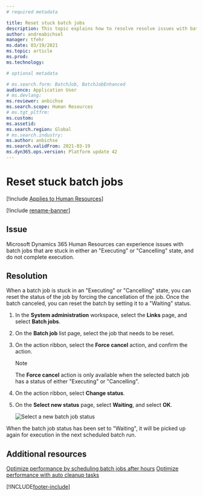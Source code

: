 ```yaml
---
# required metadata

title: Reset stuck batch jobs
description: This topic explains how to resolve resolve issues with batch jobs that are stuck.
author: andreabichsel
manager: tfehr
ms.date: 03/19/2021
ms.topic: article
ms.prod: 
ms.technology: 

# optional metadata

# ms.search.form: BatchJob, BatchJobEnhanced
audience: Application User
# ms.devlang: 
ms.reviewer: anbichse
ms.search.scope: Human Resources
# ms.tgt_pltfrm: 
ms.custom: 
ms.assetid: 
ms.search.region: Global
# ms.search.industry: 
ms.author: anbichse
ms.search.validFrom: 2021-03-19
ms.dyn365.ops.version: Platform update 42
---
```



# Reset stuck batch jobs

[!include [Applies to Human Resources](../includes/applies-to-hr.md)]

[!include [rename-banner](~/includes/cc-data-platform-banner.md)]

## Issue

Microsoft Dynamics 365 Human Resources can experience issues with batch jobs that are stuck in either an "Executing" or "Cancelling" state, and do not complete execution.

## Resolution

When a batch job is stuck in an "Executing" or "Cancelling" state, you can reset the status of the job by forcing the cancellation of the job. Once the batch canceled, you can reset the batch by setting it to a "Waiting" status.

1. In the **System administration** workspace, select the **Links** page, and select **Batch jobs**.

2. On the **Batch job** list page, select the job that needs to be reset. 

3. On the action ribbon, select the **Force cancel** action, and confirm the action.

   > [!NOTE]
   > The **Force cancel** action is only available when the selected batch job has a status of either "Executing" or "Cancelling".

4. On the action ribbon, select **Change status**.

5. On the **Select new status** page, select **Waiting**, and select **OK**.

   ![Select a new batch job status](./media/hr-admin-reset-batch-status.png)

When the batch job status has been set to "Waiting", it will be picked up again for execution in the next scheduled batch run.

## Additional resources

[Optimize performance by scheduling batch jobs after hours](hr-admin-troubleshooting-batch-jobs.md)
[Optimize performance with auto cleanup tasks](hr-admin-troubleshooting-batch-history.md)


[!INCLUDE[footer-include](../includes/footer-banner.md)]

